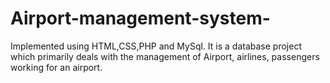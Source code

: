 # Airport-management-system-
Implemented using HTML,CSS,PHP and MySql. It is a database project which primarily deals with the management of Airport, airlines, passengers working for an airport.
